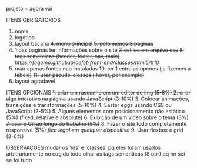 projeto ~ agora vai

ITENS OBRIGATORIOS
1. nome
2. logotipo
3. layout bacana
~~4. menu principal~~
~~5. pelo menos 3 paginas~~
6. 1 das paginas ter informações sobre o site
~~7. estilos em arquivo css~~
~~8. tags semanticas (header, footer, nav, main)~~
    *https://fegemo.github.io/cefet-front-end/classes/html5/#10*
9. usar apenas fontes nao instaladas
~~10. ter 1 entre as opcoes (ja fizemos a tabela)~~
~~11. usar pseudo-classes (:hover, por exemplo)~~
12. layout agradavel

ITENS OPCIONAIS
~~1. criar um rascunho em um editor de img (5-8%)~~
~~2. criar algo interativo na página usando JavaScript (3-10%)~~
3. Colocar animações, transições e transformações (5-10%) 
4. Easter eggs usando CSS ou JavaScript (2-5%) 
5. Alguns elementos com posicionamento não estático (5%) 
    (fixed, relative e absolute)
6. Exibição de um vídeo sobre o tema (3%) 
~~7. usar o Git ao longo do trabalho (5%)~~
8. Fazer o site todo completamente responsive (5%) 
    *fica legal em qualquer dispositivo*
9. Usar flexbox e grid (3-6%)

OBSERVAÇOES
mudar os 'ids' e 'classes' pq eles foram usados arbitrariamente no cogido todo
olhar as tags semanticas (8 obr) pq nn sei se foi tudo
